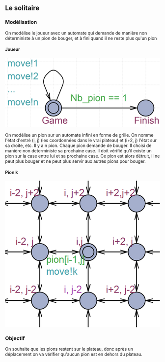 ## Le solitaire

### Modélisation 

On modélise le joueur avec un automate qui demande de manière non déterministe à un pion de bouger, et à fini quand il ne reste plus qu'un pion

#### Joueur
![Joueur](.\images\joueur.png?raw=true "Joueur")

On modélise un pion sur un automate infini en forme de grille. On nomme l'état d'entré (i, j) (les coordonnées dans le vrai plateau) et (i+2, j) l'état sur sa droite, etc.
Il y a n pion. Chaque pion demande de bouger. Il choisi de manière non deterministe sa prochaine case. Il doit vérifié qu'il existe un pion sur la case entre lui et sa prochaine case.
Ce pion est alors détruit, il ne peut plus bouger et ne peut plus servir aux autres pions pour bouger.

#### Pion k
![1 pion](.\images\pions.png?raw=true "1 pion")

### Objectif

On souhaite que les pions restent sur le plateau, donc après un déplacement on va vérifier qu'aucun pion est en dehors du plateau.